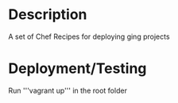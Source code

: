 Description
===========
A set of Chef Recipes for deploying ging projects

Deployment/Testing
==================
Run '''vagrant up''' in the root folder